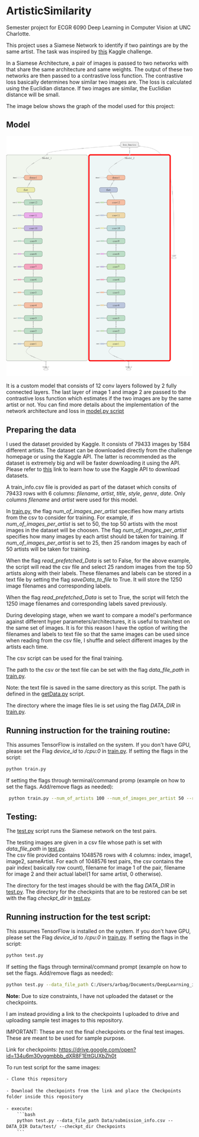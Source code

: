 # ArtisticSimilarity
Semester project for ECGR 6090 Deep Learning in Computer Vision at UNC Charlotte.

This project uses a Siamese Network to identify if two paintings are by the same artist. The task was inspired by [this](https://www.kaggle.com/painter-by-numbers) Kaggle challenge.

In a Siamese Architecture, a pair of images is passed to two networks with that share the same architecture and same weights. The output of these two networks are then passed to a contrastive loss function. The contrastive loss basically determines how similar two images are. The loss is calculated using the Euclidian distance. If two images are similar, the Euclidian distance will be small.

The image below shows the graph of the model used for this project:
## Model
![](https://github.com/abhijithrb/ArtisticSimilarity/blob/master/github_images/tensorboard-graph.png)

It is a custom model that consists of 12 conv layers followed by 2 fully connected layers. The last layer of image 1 and image 2 are passed to the contrastive loss function which estimates if the two images are by the same artist or not. You can find more details about the implementation of the network architecture and loss in [model.py script](model.py)

## Preparing the data
I used the dataset provided by Kaggle. It consists of 79433 images by 1584 different artists. The dataset can be downloaded directly from the challenge homepage or using the Kaggle API. The latter is recommended as the dataset is extremely big and will be faster downloading it using the API. 
Please refer to [this](https://github.com/Kaggle/kaggle-api) link to learn how to use the Kaggle API to download datasets.

A train_info.csv file is provided as part of the dataset which consits	of 79433 rows with 6 columns: *filename*, *artist*, *title*, *style*, *genre*, *date*. 
Only columns *filename* and *artist* were used for this model. 

In [train.py](train.py), the flag *num_of_images_per_artist* specifies how many artists from the csv to consider for training. For example, if *num_of_images_per_artist* is set to 50, the top 50	artists with the most images in the dataset will be choosen. The flag *num_of_images_per_artist* specifies how many images by each artist should be taken for training. If *num_of_images_per_artist* is set to 25, then	25 random images by each of 50 artists will be taken for training. 

When the flag *read_prefetched_Data* is set to False, for the above example, the script will read the csv file and select 25 random images from the top 50 artists along with their labels. These filenames and labels can be stored in a text file by setting the flag *saveData_to_file* to True. It will store the 1250 image filenames and corresponding labels. 

When the flag *read_prefetched_Data* is set to True, the script will fetch the 1250 image filenames and corresponding labels saved previously.	

During developing stage, when we want to compare a model's performance against different hyper parameters/architectures, it is useful to train/test on the same set of images. It is for this reason I have the option of writing the filenames and labels to text file so that the same images can be used since when reading from the csv file, I shuffle and select different images by the artists each time. 

The csv script can be used for the final training. 

The path to the csv or the text file can be set with the flag *data_file_path* in [train.py](train.py). 

Note: the text file is saved in the same directory as this script. The path is defined in the [getData.py](getData.py) script. 

The directory where the image files lie is set using the flag *DATA_DIR* in [train.py](train.py).

## Running instruction for the training routine:
This assumes TensorFlow is installed on the system. If you don't have GPU, please set the Flag *device_id* to */cpu:0* in [train.py](train.py).
If setting the flags in the script:
			
```bash
python train.py
```

If setting the flags through terminal/command promp (example on how to set the flags. Add/remove flags as needed):
		
```bash
 python train.py --num_of_artists 100 --num_of_images_per_artist 50 --read_prefetched_Data False
 ```
 
 ## Testing:
The [test.py](test.py) script runs the Siamese network on the test pairs.
		
The testing images are given in a csv file whose path is set with *data_file_path* in [test.py](test.py).	
The csv file provided contains 1048576 rows with 4 columns: index, image1, image2, sameArtist. For each of 1048576 test pairs, the csv contains the pair index( basically row count), filename for image 1 of the pair, filename for image 2 and their actual label(1 for same artist, 0 otherwise). 
		
The directory for the test images should be with the flag *DATA_DIR* in [test.py](test.py). The directory for the checkpints that are to be restored can be set with the flag *checkpt_dir* in [test.py](test.py).

## Running instruction for the test script:
This assumes TensorFlow is installed on the system. If you don't have GPU, please set the Flag *device_id* to */cpu:0* in [train.py](train.py).
If setting the flags in the script:
```bash
python test.py
```

If setting the flags through terminal/command prompt (example on how to set the flags. Add/remove flags as needed):
```bash
python test.py --data_file_path C:/Users/arbag/Documents/DeepLearning_in_CV/Project/Data/Data/submission_info.csv 
```

**Note:** Due to size constraints, I have not uploaded the dataset or the checkpoints.

I am instead providing a link to the checkpoints I uploaded to drive and uploading sample test images to this repository. 

IMPORTANT: These are not the final checkpoints or the final test images. These are meant to be used for sample purpose.

Link for checkpoints: https://drive.google.com/open?id=134u6m30vggmbbb_dXR8F1EttGUXbZh0t

To run test script for the same images:
	
	- Clone this repository
	
	- Download the checkpoints from the link and place the Checkpoints folder inside this repository
	
	- execute:
		```bash
		python test.py --data_file_path Data/submission_info.csv --DATA_DIR Data/test/ --checkpt_dir Checkpoints
		```
